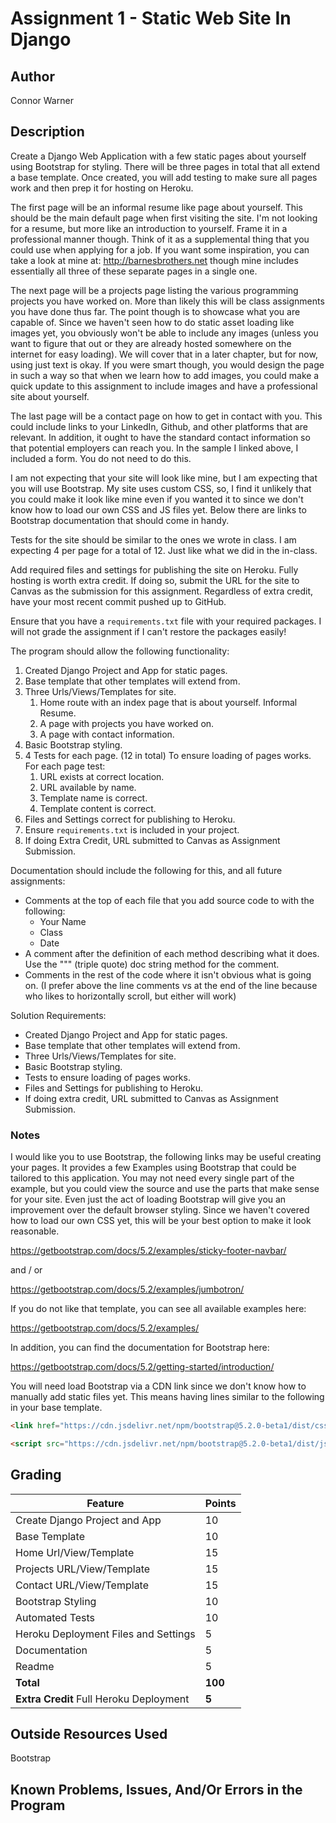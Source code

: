 # Assignment 1 - Static Web Site In Django

## Author
Connor Warner


## Description

Create a Django Web Application with a few static pages about yourself using Bootstrap for styling. There will be three pages in total that all extend a base template. Once created, you will add testing to make sure all pages work and then prep it for hosting on Heroku.

The first page will be an informal resume like page about yourself. This should be the main default page when first visiting the site. I'm not looking for a resume, but more like an introduction to yourself. Frame it in a professional manner though. Think of it as a supplemental thing that you could use when applying for a job. If you want some inspiration, you can take a look at mine at: http://barnesbrothers.net though mine includes essentially all three of these separate pages in a single one.

The next page will be a projects page listing the various programming projects you have worked on. More than likely this will be class assignments you have done thus far. The point though is to showcase what you are capable of. Since we haven't seen how to do static asset loading like images yet, you obviously won't be able to include any images (unless you want to figure that out or they are already hosted somewhere on the internet for easy loading). We will cover that in a later chapter, but for now, using just text is okay. If you were smart though, you would design the page in such a way so that when we learn how to add images, you could make a quick update to this assignment to include images and have a professional site about yourself.

The last page will be a contact page on how to get in contact with you. This could include links to your LinkedIn, Github, and other platforms that are relevant. In addition, it ought to have the standard contact information so that potential employers can reach you. In the sample I linked above, I included a form. You do not need to do this.

I am not expecting that your site will look like mine, but I am expecting that you will use Bootstrap. My site uses custom CSS, so, I find it unlikely that you could make it look like mine even if you wanted it to since we don't know how to load our own CSS and JS files yet. Below there are links to Bootstrap documentation that should come in handy.

Tests for the site should be similar to the ones we wrote in class. I am expecting 4 per page for a total of 12. Just like what we did in the in-class.

Add required files and settings for publishing the site on Heroku. Fully hosting is worth extra credit. If doing so, submit the URL for the site to Canvas as the submission for this assignment. Regardless of extra credit, have your most recent commit pushed up to GitHub.

Ensure that you have a `requirements.txt` file with your required packages. I will not grade the assignment if I can't restore the packages easily!

The program should allow the following functionality:

1. Created Django Project and App for static pages.
2. Base template that other templates will extend from.
3. Three Urls/Views/Templates for site.
   1. Home route with an index page that is about yourself. Informal Resume.
   2. A page with projects you have worked on.
   3. A page with contact information.
4. Basic Bootstrap styling.
5. 4 Tests for each page. (12 in total) To ensure loading of pages works. For each page test:
   1. URL exists at correct location.
   2. URL available by name.
   3. Template name is correct.
   4. Template content is correct.
6. Files and Settings correct for publishing to Heroku.
7. Ensure `requirements.txt` is included in your project.
8. If doing Extra Credit, URL submitted to Canvas as Assignment Submission.

Documentation should include the following for this, and all future assignments:
* Comments at the top of each file that you add source code to with the following:
  * Your Name
  * Class
  * Date
* A comment after the definition of each method describing what it does. Use the """ (triple quote) doc string method for the comment.
* Comments in the rest of the code where it isn't obvious what is going on. (I prefer above the line comments vs at the end of the line because who likes to horizontally scroll, but either will work)

Solution Requirements:

* Created Django Project and App for static pages.
* Base template that other templates will extend from.
* Three Urls/Views/Templates for site.
* Basic Bootstrap styling.
* Tests to ensure loading of pages works.
* Files and Settings for publishing to Heroku.
* If doing extra credit, URL submitted to Canvas as Assignment Submission.

### Notes
I would like you to use Bootstrap, the following links may be useful creating your pages.
It provides a few Examples using Bootstrap that could be tailored to this application.
You may not need every single part of the example, but you could view the source and use the parts that make sense for your site. Even just the act of loading Bootstrap will give you an improvement over the default browser styling.
Since we haven't covered how to load our own CSS yet, this will be your best option to make it look reasonable.

https://getbootstrap.com/docs/5.2/examples/sticky-footer-navbar/

and / or

https://getbootstrap.com/docs/5.2/examples/jumbotron/

If you do not like that template, you can see all available examples here:

https://getbootstrap.com/docs/5.2/examples/

In addition, you can find the documentation for Bootstrap here:

https://getbootstrap.com/docs/5.2/getting-started/introduction/

You will need load Bootstrap via a CDN link since we don't know how to manually add static files yet.
This means having lines similar to the following in your base template.

```html
<link href="https://cdn.jsdelivr.net/npm/bootstrap@5.2.0-beta1/dist/css/bootstrap.min.css" rel="stylesheet" integrity="sha384-0evHe/X+R7YkIZDRvuzKMRqM+OrBnVFBL6DOitfPri4tjfHxaWutUpFmBp4vmVor" crossorigin="anonymous">

<script src="https://cdn.jsdelivr.net/npm/bootstrap@5.2.0-beta1/dist/js/bootstrap.bundle.min.js" integrity="sha384-pprn3073KE6tl6bjs2QrFaJGz5/SUsLqktiwsUTF55Jfv3qYSDhgCecCxMW52nD2" crossorigin="anonymous"></script>
```

## Grading
| Feature                                  | Points |
|------------------------------------------|--------|
| Create Django Project and App            |    10  |
| Base Template                            |    10  |
| Home Url/View/Template                   |    15  |
| Projects URL/View/Template               |    15  |
| Contact URL/View/Template                |    15  |
| Bootstrap Styling                        |    10  |
| Automated Tests                          |    10  |
| Heroku Deployment Files and Settings     |     5  |
| Documentation                            |     5  |
| Readme                                   |     5  |
| **Total**                                | **100**|
| **Extra Credit** Full Heroku Deployment  |   **5**|

## Outside Resources Used
Bootstrap


## Known Problems, Issues, And/Or Errors in the Program


